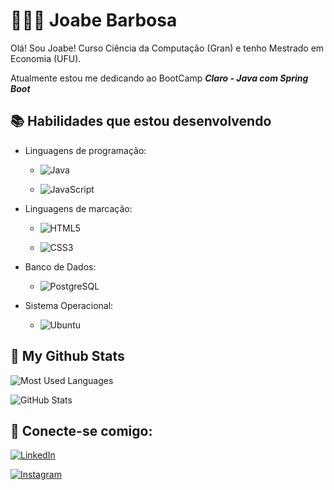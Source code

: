 # 👨🏻‍💻 Joabe Barbosa
Olá! Sou Joabe! Curso Ciência da Computação (Gran) e tenho Mestrado em Economia (UFU).

Atualmente estou me dedicando ao BootCamp ***Claro - Java com Spring Boot***

## 📚 Habilidades que estou desenvolvendo

- Linguagens de programação:


    - ![Java](https://img.shields.io/badge/java-%23ED8B00.svg?style=for-the-badge&logo=openjdk&logoColor=white)

    - ![JavaScript](https://img.shields.io/badge/JavaScript-F7DF1E?style=for-the-badge&logo=javascript&logoColor=black)

- Linguagens de marcação:
    - ![HTML5](https://img.shields.io/badge/HTML5-E34F26?style=for-the-badge&logo=html5&logoColor=white)

    - ![CSS3](https://img.shields.io/badge/CSS3-1572B6?style=for-the-badge&logo=css3&logoColor=white)

- Banco de Dados:

    - ![PostgreSQL](https://img.shields.io/badge/PostgreSQL-000?style=for-the-badge&logo=postgresql)

- Sistema Operacional:
    - ![Ubuntu](https://img.shields.io/badge/Ubuntu-35495E?style=for-the-badge&logo=ubuntu&logoColor=2CA5E0)


## 🔬 My Github Stats
![Most Used Languages](https://github-readme-stats-git-masterrstaa-rickstaa.vercel.app/api/top-langs/?username=JoabeBarbosa&bg_color=000&border_color=30A3DC&title_color=E94D5F&text_color=FFF)

![GitHub Stats](https://github-readme-stats.vercel.app/api?username=JoabeBarbosa&hide=stars&theme=transparent&bg_color=000&border_color=30A3DC&show_icons=true&icon_color=30A3DC&title_color=E94D5F&text_color=FFF)

## 🤝 Conecte-se comigo:

[![LinkedIn](https://img.shields.io/badge/LinkedIn-0077B5?style=for-the-badge&logo=linkedin&logoColor=white)](https://www.linkedin.com/in/joabe-barbosa-64636b1a8/) 

[![Instagram](https://img.shields.io/badge/-Instagram-%23E4405F?style=for-the-badge&logo=instagram&logoColor=white)](https://www.instagram.com/quant_code/)
